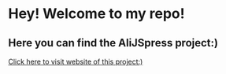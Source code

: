 # Hey! Welcome to my repo!
## Here you can find the AliJSpress project:)
 [Click here to visit website of this project:)](https://nastja2000.github.io/AliJSpress/index.html)
